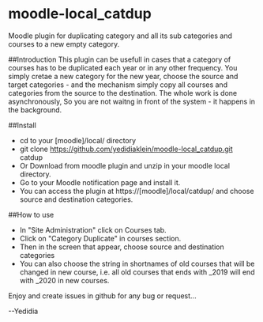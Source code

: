 # moodle-local_catdup

Moodle plugin for duplicating category and all its sub categories and courses to a new empty category.

##Introduction
This plugin can be usefull in cases that a category of courses has to be duplicated each year or in any other frequency.
You simply cretae a new category for the new year, choose the source and target categories - and the mechanism simply copy 
all courses and categories from the source to the destination.
The whole work is done asynchronously, So you are not waitng in front of the system - it happens in the background.

##Install
- cd to your [moodle]/local/ directory
- git clone https://github.com/yedidiaklein/moodle-local_catdup.git catdup
- Or Download from moodle plugin and unzip in your moodle local directory.
- Go to your Moodle notification page and install it.
- You can access the plugin at https://[moodle]/local/catdup/ and choose source and destination categories.

##How to use
- In "Site Administration" click on Courses tab.
- Click on "Category Duplicate" in courses section.
- Then in the screen that appear, choose source and destination categories
- You can also choose the string in shortnames of old courses that will be changed in new course, i.e. all old courses that   ends with _2019 will end with _2020 in new courses.

Enjoy and create issues in github for any bug or request...

--Yedidia
